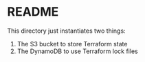 # README

This directory just instantiates two things:

1. The S3 bucket to store Terraform state
2. The DynamoDB to use Terraform lock files
